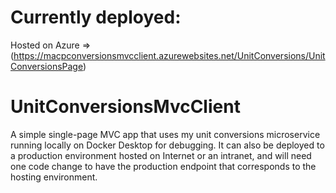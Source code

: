 # Currently deployed:
Hosted on Azure => (https://macpconversionsmvcclient.azurewebsites.net/UnitConversions/UnitConversionsPage)

# UnitConversionsMvcClient
A simple single-page MVC app that uses my unit conversions microservice running locally on Docker Desktop for debugging. It can also be deployed to a production environment hosted on Internet or an intranet, and will need one code change to have the production endpoint that corresponds to the hosting environment.
